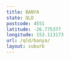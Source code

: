 ```yaml
---
title: BANYA
state: QLD
postcode: 4551
latitude: -26.775377
longitude: 153.113173
url: /qld/banya/
layout: suburb
---
```

